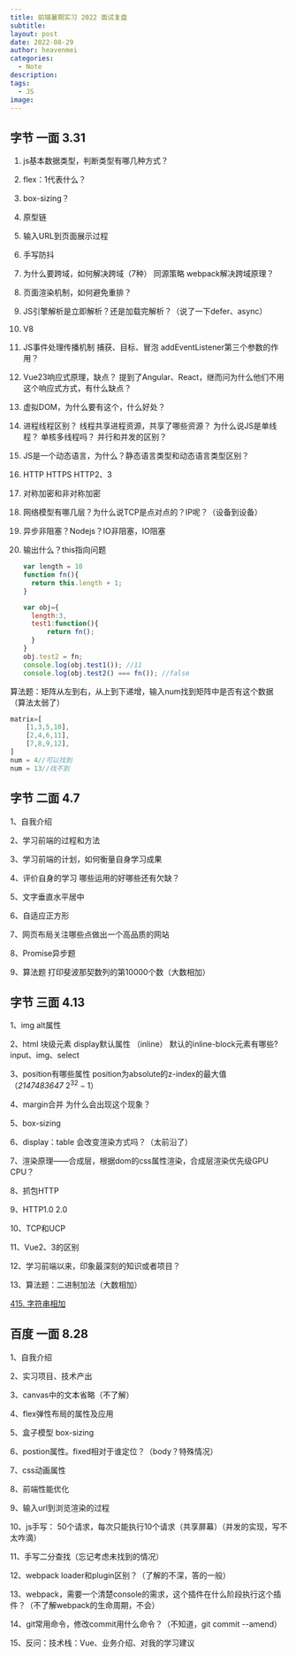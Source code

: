 ```yaml
---
title: 前端暑期实习 2022 面试复盘
subtitle: 
layout: post
date: 2022-08-29
author: heavenmei
categories:
  - Note
description: 
tags:
  - JS
image:
---
```



## 字节 一面 3.31

1. js基本数据类型，判断类型有哪几种方式？

2. flex：1代表什么？

3. box-sizing？

4. 原型链

5. 输入URL到页面展示过程

6. 手写防抖

7. 为什么要跨域，如何解决跨域（7种） 同源策略 webpack解决跨域原理？

8. 页面渲染机制，如何避免重排？

9. JS引擎解析是立即解析？还是加载完解析？（说了一下defer、async）

10. V8

11. JS事件处理传播机制 捕获、目标、冒泡 addEventListener第三个参数的作用？

12. Vue23响应式原理，缺点？ 提到了Angular、React，继而问为什么他们不用这个响应式方式，有什么缺点？

13. 虚拟DOM，为什么要有这个，什么好处？

14. 进程线程区别？ 线程共享进程资源，共享了哪些资源？ 为什么说JS是单线程？ 单核多线程吗？ 并行和并发的区别？

15. JS是一个动态语言，为什么？静态语言类型和动态语言类型区别？

16. HTTP HTTPS HTTP2、3

17. 对称加密和非对称加密

18. 网络模型有哪几层？为什么说TCP是点对点的？IP呢？（设备到设备）

19. 异步非阻塞？Nodejs？IO非阻塞，IO阻塞

20. 输出什么？this指向问题
    
    ```js
    var length = 10
    function fn(){
      return this.length + 1;
    }
    
    var obj={
      length:3,
      test1:function(){
          return fn();
      }
    }
    obj.test2 = fn;
    console.log(obj.test1()); //11
    console.log(obj.test2() === fn()); //false
    ```

算法题：矩阵从左到右，从上到下递增，输入num找到矩阵中是否有这个数据（算法太弱了）

```js
matrix=[
    [1,3,5,10],
    [2,4,6,11],
    [7,8,9,12],
]
num = 4//可以找到
num = 13//找不到
```

## 字节 二面 4.7

1、自我介绍

2、学习前端的过程和方法

3、学习前端的计划，如何衡量自身学习成果

4、评价自身的学习 哪些运用的好哪些还有欠缺？

5、文字垂直水平居中

6、自适应正方形

7、网页布局关注哪些点做出一个高品质的网站

8、Promise异步题

9、算法题 打印斐波那契数列的第10000个数（大数相加）

## 字节 三面 4.13

1、img alt属性

2、html 块级元素 display默认属性 （inline） 默认的inline-block元素有哪些? input、img、select

3、position有哪些属性 position为absolute的z-index的最大值（*2147483647* $2^{32} -1$）

4、margin合并 为什么会出现这个现象？

5、box-sizing

6、display：table 会改变渲染方式吗？（太前沿了）

7、渲染原理——合成层，根据dom的css属性渲染，合成层渲染优先级GPU CPU？

8、抓包HTTP

9、HTTP1.0 2.0

10、TCP和UCP

11、Vue2、3的区别

12、学习前端以来，印象最深刻的知识或者项目？

13、算法题：二进制加法（大数相加）

[415. 字符串相加](https://leetcode.cn/problems/add-strings/)

## 百度 一面 8.28

1、自我介绍

2、实习项目、技术产出

3、canvas中的文本省略（不了解）

4、flex弹性布局的属性及应用

5、盒子模型 box-sizing

6、postion属性。fixed相对于谁定位？（body？特殊情况）

7、css动画属性

8、前端性能优化

9、输入url到浏览渲染的过程

10、js手写： 50个请求，每次只能执行10个请求（共享屏幕）（并发的实现，写不太咋滴）

11、手写二分查找（忘记考虑未找到的情况）

12、webpack loader和plugin区别？（了解的不深，答的一般）

13、webpack，需要一个清楚console的需求，这个插件在什么阶段执行这个插件？（不了解webpack的生命周期，不会）

14、git常用命令，修改commit用什么命令？（不知道，git commit --amend）

15、反问：技术栈：Vue、业务介绍、对我的学习建议
